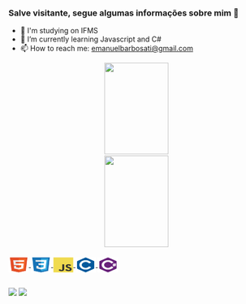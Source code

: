 ### Salve visitante, segue algumas informações sobre mim 👋

- 🔭 I'm studying  on IFMS
- 🌱 I’m currently learning Javascript and C#
- 📫 How to reach me: emanuelbarbosati@gmail.com

<div align="center">
  <a href="https://github.com/Emanuel-Perflex">
  <img height="180em" width="50%" src="https://github-readme-stats.vercel.app/api?username=Emanuel-Perflex&show_icons=true&theme=dracula&include_all_commits=true&count_private=true"/>
  <img height="180em" width="50%" src="https://github-readme-stats.vercel.app/api/top-langs/?username=Emanuel-Perflex&layout=compact&langs_count=7&theme=dracula"/>
</div>
<div style="display: inline_block"><br>
  <img align="center" alt="Emanuel-HTML" height="30" width="40" src="https://raw.githubusercontent.com/devicons/devicon/master/icons/html5/html5-original.svg">
  <img align="center" alt="Emanuel-CSS" height="30" width="40" src="https://raw.githubusercontent.com/devicons/devicon/master/icons/css3/css3-original.svg">
  <img align="center" alt="Emanuel-JS" height="30" width="40" src="https://raw.githubusercontent.com/devicons/devicon/master/icons/javascript/javascript-original.svg">
  <img align="center" alt="Emanuel-C" height="30" width="40" src="https://raw.githubusercontent.com/devicons/devicon/master/icons/c/c-plain.svg">
  <img align="center" alt="Emanuel-C" height="30" width="40" src="https://raw.githubusercontent.com/devicons/devicon/master/icons/csharp/csharp-plain.svg">
</div>
  
##
 
<div> 
  <a href="https://www.instagram.com/_gwitus1_/" target="_blank"><img src="https://img.shields.io/badge/-Instagram-%23E4405F?style=for-the-badge&logo=instagram&logoColor=white" target="_blank"></a>
  <a href="https://www.linkedin.com/in/emanuel-barbosa-aa83ba225/" target="_blank"><img src="https://img.shields.io/badge/-LinkedIn-%230077B5?style=for-the-badge&logo=linkedin&logoColor=white" target="_blank"></a> 
 
</div>
